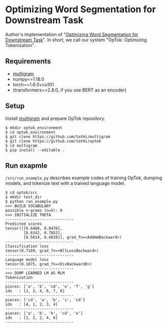 # Optimizing Word Segmentation for Downstream Task
Author's implementation of "[Optimizing Word Segmentation for Downstream Task](https://www.aclweb.org/anthology/2020.findings-emnlp.120.pdf)".
In short, we call our system "OpTok: Optimizing Tokenization".

## Requirements
- [multigram](https://github.com/tatHi/multigram)
- numpy==1.18.0
- torch==1.6.0+cu101
- (transformers==2.8.0, if you use BERT as an encoder)

## Setup
Install [multigram](https://github.com/tatHi/multigram) and prepare OpTok repository.

```
$ mkdir optok_environment
$ cd optok_environment
$ git clone https://github.com/tatHi/multigram
$ git clone https://github.com/tatHi/optok
$ cd multigram
$ pip install --editable .
```

## Run exapmle
`/src/run_example.py` describes example codes of training OpTok, dumping models, and tokenize text with a trained language model.

```
$ cd optok/src
$ mkdir test_dir
$ python run_example.py
>>> BUILD VOCABULARY
possible n-grams (n=5): 9
>>> INITIALIZE THETA
------------------------------
Predicted scores
tensor([[0.6488, 0.8476],
        [0.6342, 0.7852],
        [0.5614, 0.4838]], grad_fn=<AddmmBackward>)
------------------------------
Classification loss
tensor(0.7169, grad_fn=<NllLossBackward>)
------------------------------
Language model loss
tensor(0.1875, grad_fn=<DivBackward0>)
------------------------------
>>> DUMP LEARNED LM AS MLM
Tokenization
------------------------------
pieces: ['a', 'b', 'cd', 'e', 'f', 'g']
ids   : [1, 2, 4, 6, 7, 8]
------------------------------
pieces: ['cd', 'a', 'b', 'c', 'cd']
ids   : [4, 1, 2, 3, 4]
------------------------------
pieces: ['a', 'b', 'b', 'cd', 'e']
ids   : [1, 2, 2, 4, 6]
------------------------------
```
